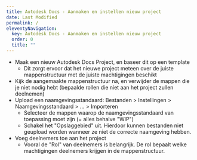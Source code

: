 ```yaml
---
title: Autodesk Docs - Aanmaken en instellen nieuw project
date: Last Modified
permalink: /
eleventyNavigation:
  key: Autodesk Docs - Aanmaken en instellen nieuw project
  order: 0
  title: ""
---
```

* Maak een nieuw Autodesk Docs Project, en baseer dit op een template
    * Dit zorgt ervoor dat het nieuwe project meteen over de juiste mappenstructuur met de juiste machtigingen beschikt
* Kijk de aangemaakte mappenstructuur na, en verwijder de mappen die je niet nodig hebt (bepaalde rollen die niet aan het project zullen deelnemen)
* Upload een naamgevingsstandaard: Bestanden > Instellingen > Naamgevingsstandaard > ... > Importeren
    * Selecteer de mappen waarop de naamgevingsstandaard van toepassing moet zijn (= alles behalve "WIP")
    * Schakel het "Opslaggebied" uit.  Hierdoor kunnen bestanden niet geupload worden wanneer ze niet de correcte naamgeving hebben.
* Voeg deelnemers toe aan het project
    * Vooral de "Rol" van deelnemers is belangrijk.  De rol bepaalt welke machtigingen deelnemers krijgen in de mappenstructuur.